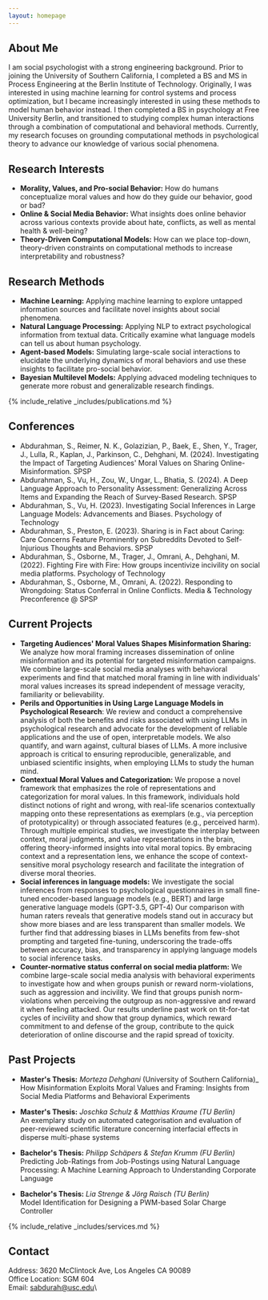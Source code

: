 ```yaml
---
layout: homepage
---
```


## About Me 
I am social psychologist with a strong engineering background. Prior to joining the University of Southern California, 
I completed a  BS and MS in Process Engineering at the Berlin Institute of Technology. 
Originally, I was interested in using machine learning for control systems and process optimization, 
but I became increasingly interested in using these methods to model human behavior instead. 
I then completed a BS in psychology at Free University Berlin, and transitioned to
studying complex human interactions through a combination of computational and behavioral methods. 
Currently, my research focuses on grounding computational methods in psychological theory to advance our knowledge of various social phenomena. 

## Research Interests 

- **Morality, Values, and Pro-social Behavior:** How do humans conceptualize moral values and how do they guide our behavior, good or bad?
- **Online & Social Media Behavior:** What insights does online behavior across various contexts provide about hate, conflicts, as well as mental health & well-being? 
- **Theory-Driven Computational Models:** How can we place top-down, theory-driven constraints on computational methods to increase interpretability and robustness? 

## Research Methods 
- **Machine Learning:** Applying machine learning to explore untapped information sources and facilitate novel insights about social phenomena.
- **Natural Language Processing:** Applying NLP to extract psychological information from textual data. Critically examine what language models can tell us about human psychology. 
- **Agent-based Models:** Simulating large-scale social interactions to elucidate the underlying dynamics of moral behaviors and use these insights to facilitate pro-social behavior. 
- **Bayesian Multilevel Models:** Applying advaced modeling techniques to generate more robust and generalizable research findings. 


<!-- ## News -->
<!--  -->
<!-- - **[Aug. 2024]** Coming soon. -->


{% include_relative _includes/publications.md %} 

## Conferences 
- Abdurahman, S., Reimer, N. K., Golazizian, P., Baek, E., Shen, Y., Trager, J., Lulla, R., Kaplan, J., Parkinson, C., Dehghani, M. (2024). Investigating the Impact of Targeting Audiences' Moral Values on Sharing Online-Misinformation. SPSP
- Abdurahman, S., Vu, H., Zou, W., Ungar, L., Bhatia, S. (2024). A Deep Language Approach to Personality Assessment: Generalizing Across Items and Expanding the Reach of Survey-Based Research. SPSP
- Abdurahman, S., Vu, H. (2023). Investigating Social Inferences in Large Language Models: Advancements and Biases. Psychology of Technology
- Abdurahman, S., Preston, E. (2023). Sharing is in Fact about Caring: Care Concerns Feature Prominently on Subreddits Devoted to Self-Injurious Thoughts and Behaviors. SPSP
- Abdurahman, S., Osborne, M., Trager, J., Omrani, A., Dehghani, M. (2022). Fighting Fire with Fire: How groups incentivize incivility on social media platforms. Psychology of Technology
- Abdurahman, S., Osborne, M., Omrani, A. (2022). Responding to Wrongdoing: Status Conferral in Online Conflicts. Media \& Technology Preconference @ SPSP

## Current Projects 
- **Targeting Audiences' Moral Values Shapes Misinformation Sharing:** We analyze how moral framing increases dissemination of online misinformation and its potential for
targeted misinformation campaigns. We combine large-scale social media analyses with behavioral experiments and find that matched moral framing in line with individuals'
 moral values increases its spread independent of message veracity, familiarity or believability. 
- **Perils and Opportunities in Using Large Language Models in Psychological Research**: 
We review and conduct a comprehensive analysis of both the benefits and risks associated with using LLMs in psychological research and 
advocate for the development of reliable applications and the use of open, interpretable models. We also quantify, and warn against, cultural biases of LLMs. 
A more inclusive approach is critical to ensuring reproducible, generalizable, and unbiased scientific insights, when employing LLMs to study the human mind. 
- **Contextual Moral Values and Categorization:** We propose a novel framework that emphasizes the role of representations and categorization for moral values.
In this framework, individuals hold distinct notions of right and wrong, with real-life scenarios contextually mapping onto these representations as exemplars (e.g., via perception of prototypicality) or through associated features (e.g., perceived harm). 
Through multiple empirical studies, we investigate the interplay between context, moral judgments, and value representations in the brain, offering theory-informed insights into vital moral topics. 
By embracing context and a representation lens, we enhance the scope of context-sensitive moral psychology research and facilitate the integration of diverse moral theories. 
- **Social inferences in language models:** We investigate the social inferences from responses to psychological questionnaires in small fine-tuned encoder-based language models (e.g., BERT) and large generative language models (GPT-3.5, GPT-4)
Our comparison with human raters reveals that generative models stand out in accuracy but show more biases and are less transparent than smaller models. 
We further find that addressing biases in LLMs benefits from few-shot prompting and targeted fine-tuning, underscoring the trade-offs between accuracy, bias, and transparency in applying language models to social inference tasks.
- **Counter-normative status conferral on social media platform:** We combine large-scale social media analysis with behavioral experiments to investigate how and when groups punish or reward norm-violations, such as aggression and incivility. 
We find that groups punish norm-violations when perceiving the outgroup as non-aggressive and reward it when feeling attacked. Our results underline past work on tit-for-tat cycles of incivility 
and show that group dynamics, which  reward commitment to and defense of the group, contribute to the quick deterioration of online discourse and the rapid spread of toxicity. 

## Past Projects 

- **Master's Thesis:** _Morteza Dehghani_ (University of Southern California)_ <br>
How Misinformation Exploits Moral Values and Framing: Insights from Social Media Platforms and Behavioral Experiments

- **Master's Thesis:** _Joschka Schulz & Matthias Kraume (TU Berlin)_ <br> 
An exemplary study on automated categorisation and evaluation of peer-reviewed scientific literature concerning interfacial effects in disperse multi-phase systems 

- **Bachelor's Thesis:** _Philipp Schäpers & Stefan Krumm (FU Berlin)_ <br> 
Predicting Job-Ratings from Job-Postings using Natural Language Processing: A Machine Learning Approach to Understanding Corporate Language 

- **Bachelor's Thesis:** _Lia Strenge & Jörg Raisch (TU Berlin)_ <br> 
Model Identification for Designing a PWM-based Solar Charge Controller 

{% include_relative _includes/services.md %}

## Contact 
Address: 3620 McClintock Ave, Los Angeles CA 90089\
Office Location: SGM 604\
Email: sabdurah@usc.edu\
<!-- Phone: (XXX) XXX-XXXX --> 


